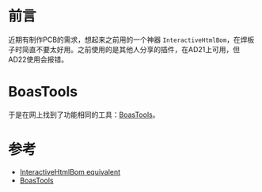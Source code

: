 # 前言

近期有制作PCB的需求，想起来之前用的一个神器 `InteractiveHtmlBom`，在焊板子时简直不要太好用。之前使用的是其他人分享的插件，在AD21上可用，但AD22使用会报错。

# BoasTools

于是在网上找到了功能相同的工具：[BoasTools](https://boastools.com/)。

# 参考

- [InteractiveHtmlBom equivalent](https://www.eevblog.com/forum/altium/interactivehtmlbom-equivalent/)
- [BoasTools](https://boastools.com/)